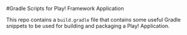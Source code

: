 #Gradle Scripts for Play! Framework Application

This repo contains a ````build.gradle```` file that contains some useful Gradle snippets to be used for building and packaging a Play! Application.
